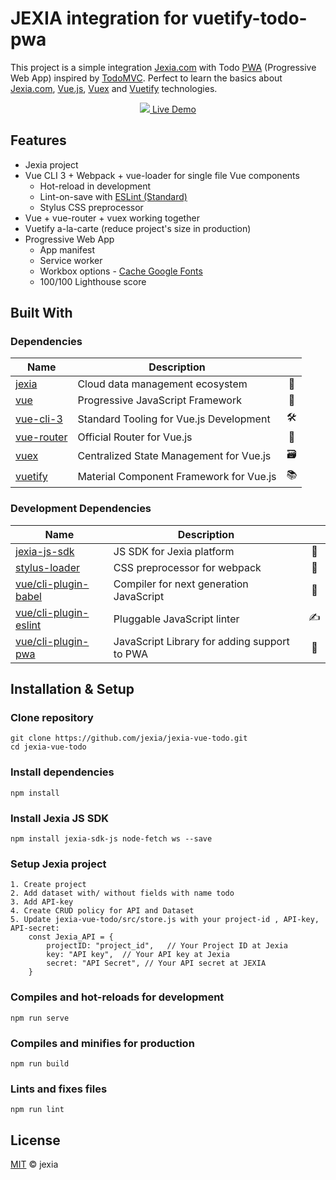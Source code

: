 
# JEXIA integration for vuetify-todo-pwa
This project is a simple integration [Jexia.com] with Todo [PWA] (Progressive Web App) inspired by [TodoMVC]. Perfect to learn the basics about [Jexia.com], [Vue.js], [Vuex] and [Vuetify] technologies.

[Jexia.com]: https://jexia.com
[PWA]: https://developers.google.com/web/progressive-web-apps
[TodoMVC]: http://todomvc.com
[Vue.js]: https://vuejs.org
[Vuex]: https://vuex.vuejs.org
[Vuetify]: https://vuetifyjs.com

<p align="center">
  <a href="https://vuetifytodo.davidgaroro.es" target="_blank" rel="noopener">
    <img src="https://vuetifytodo.davidgaroro.es/github/app.png">
    Live Demo
  </a>
</p>

## Features
 - Jexia project 
 - Vue CLI 3 + Webpack + vue-loader for single file Vue components
	-  Hot-reload in development
	-  Lint-on-save with [ESLint (Standard)](https://github.com/standard/eslint-config-standard)
	-  Stylus CSS preprocessor
 - Vue + vue-router + vuex working together
 - Vuetify a-la-carte (reduce project's size  in production)
 - Progressive Web App
	- App manifest
	- Service worker
	- Workbox options - [Cache Google Fonts]
	- 100/100 Lighthouse score

[Cache Google Fonts]: https://developers.google.com/web/tools/workbox/guides/common-recipes#google_fonts

## Built With
### Dependencies
| Name| Description | |
|--|--|:--:| 
|[jexia]|Cloud data management ecosystem|🖖
|[vue]|Progressive JavaScript Framework|🖖
|[vue-cli-3]|️Standard Tooling for Vue.js Development|🛠️
|[vue-router]|Official Router for Vue.js|🚦
|[vuex]|️Centralized State Management for Vue.js|🗃️
|[vuetify]|️Material Component Framework for Vue.js|📚

[jexia]: https://jexia.com
[vue]: https://vuejs.org
[vue-router]: https://router.vuejs.org
[vue-cli-3]: https://cli.vuejs.org
[vuex]: https://vuex.vuejs.org
[vuetify]: https://vuetifyjs.com

### Development Dependencies
| Name| Description | |
|--|--|:--:| 
|[jexia-js-sdk]|JS SDK for Jexia platform|🎨
|[stylus-loader]|CSS preprocessor for webpack|🎨
|[vue/cli-plugin-babel]|Compiler for next generation JavaScript|🐠
|[vue/cli-plugin-eslint]|Pluggable JavaScript linter|✍️
|[vue/cli-plugin-pwa]|JavaScript Library for adding support to PWA|📱

[jexia-js-sdk]: https://www.npmjs.com/package/jexia-sdk-js
[stylus-loader]: https://github.com/shama/stylus-loader
[vue/cli-plugin-babel]: https://github.com/vuejs/vue-cli/tree/dev/packages/%40vue/cli-plugin-babel
[vue/cli-plugin-eslint]: https://github.com/vuejs/vue-cli/tree/dev/packages/%40vue/cli-plugin-eslint
[vue/cli-plugin-pwa]: https://github.com/vuejs/vue-cli/tree/dev/packages/%40vue/cli-plugin-pwa

## Installation & Setup
### Clone repository
```
git clone https://github.com/jexia/jexia-vue-todo.git
cd jexia-vue-todo
```

### Install dependencies
```
npm install
```
### Install Jexia JS SDK
```
npm install jexia-sdk-js node-fetch ws --save
```
### Setup Jexia project
```
1. Create project
2. Add dataset with/ without fields with name todo
3. Add API-key
4. Create CRUD policy for API and Dataset
5. Update jexia-vue-todo/src/store.js with your project-id , API-key, API-secret:
	const Jexia_API = {
  		projectID: "project_id",   // Your Project ID at Jexia
  		key: "API key",  // Your API key at Jexia
  		secret: "API Secret", // Your API secret at JEXIA
	}
```

### Compiles and hot-reloads for development
```
npm run serve
```

### Compiles and minifies for production
```
npm run build
```

### Lints and fixes files
```
npm run lint
```
## License
[MIT](./LICENSE) &copy; jexia
